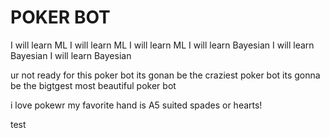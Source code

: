 # POKER BOT
I will learn ML I will learn ML I will learn ML I will learn Bayesian I will learn Bayesian I will learn Bayesian

ur not ready for this poker bot its gonan be the craziest poker bot its gonna be the bigtgest most beautiful poker bot 

i love pokewr my favorite hand is A5 suited spades or hearts!

test